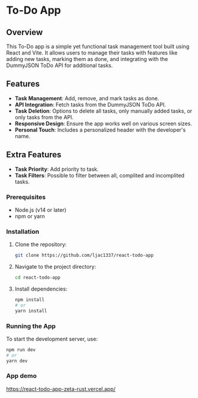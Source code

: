 # To-Do App

## Overview

This To-Do app is a simple yet functional task management tool built using React and Vite. It allows users to manage their tasks with features like adding new tasks, marking them as done, and integrating with the DummyJSON ToDo API for additional tasks.

## Features

- **Task Management**: Add, remove, and mark tasks as done.
- **API Integration**: Fetch tasks from the DummyJSON ToDo API.
- **Task Deletion**: Options to delete all tasks, only manually added tasks, or only tasks from the API.
- **Responsive Design**: Ensure the app works well on various screen sizes.
- **Personal Touch**: Includes a personalized header with the developer's name.

## Extra Features

- **Task Priority**: Add priority to task.
- **Task Filters**: Possible to filter between all, complited and incomplited tasks.

### Prerequisites

- Node.js (v14 or later)
- npm or yarn

### Installation

1. Clone the repository:
   ```bash
   git clone https://github.com/ljac1337/react-todo-app
   ```
2. Navigate to the project directory:
   ```bash
   cd react-todo-app
   ```
3. Install dependencies:
   ```bash
   npm install
   # or
   yarn install
   ```

### Running the App

To start the development server, use:

```bash
npm run dev
# or
yarn dev
```

### App demo

https://react-todo-app-zeta-rust.vercel.app/
